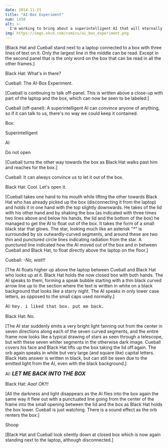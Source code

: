 ```yaml
---
date: 2014-11-21
title: "AI-Box Experiment"
num: 1450
alt: >-
  I'm working to bring about a superintelligent AI that will eternally torment everyone who failed to make fun of the Roko's Basilisk people.
img: https://imgs.xkcd.com/comics/ai_box_experiment.png
---
```

[Black Hat and Cueball stand next to a laptop connected to a box with three lines of text on it. Only the largest line in the middle can be read. Except in the second panel that is the only word on the box that can be read in all the other frames.]

Black Hat: What's in there?

Cueball: The AI-Box Experiment.

[Cueball is continuing to talk off-panel. This is written above a close-up with part of the laptop and the box, which can now be seen to be labeled:]

Cueball (off-panel): A superintelligent AI can convince anyone of anything, so if it can talk to us, there's no way we could keep it contained.

Box:

Superintelligent

AI

Do not open

[Cueball turns the other way towards the box as Black Hat walks past him and reaches for the box.]

Cueball: It can always convince us to let it out of the box.

Black Hat: Cool. Let's open it.

[Cueball takes one hand to his mouth while lifting the other towards Black Hat who has already picked up the box (disconnecting it from the laptop) and holds it in one hand with the top slightly downwards. He takes of the lid with his other hand and by shaking the box (as indicated with three times two lines above and below his hands, the lid and the bottom of the box) he managed to get the AI to float out of the box. It takes the form of a small black star that glows. The star, looking much like an asterisk "\*" is surrounded by six outwardly-curved segments, and around these are two thin and punctured circle lines indicating radiation from the star. A punctured line indicated how the AI moved out of the box and in between Cueball and Black Hat, to float directly above the laptop on the floor.]

Cueball: *-No, wait!!*

[The AI floats higher up above the laptop between Cueball and Black Hat who looks up at it. Black Hat holds the now closed box with both hands. The AI speaks to them, forming a speak bubble starting with a thin black curved arrow line up to the section where the text is written in white on a black background that looks like a starry night. The AI speaks in only lower case letters, as opposed to the small caps used normally.]

AI: <span style="font-family:Courier New,monospace;">hey. i liked that box. put me back.</span>

Black Hat: No.

[The AI star suddenly emits a very bright light fanning out from the center in seven directions along each of the seven curved segments, and the entire frame now looks like a typical drawing of stars as seen through a telescope, but with these seven whiter segments in the otherwise dark image. Cueball covers his face and Black Hat lifts up the box taking the lid off again. The orb again speaks in white but very large (and square like) capital letters. Black Hats answer is written in black, but can still be seen due to the emitted light from the AI, even with the black background.]

AI: <big>***LET ME BACK INTO THE BOX***</big>

Black Hat: *Aaa! OK!!!*

[All the darkness and light disappears as the AI flies into the box again the same way it flew out with a punctuated line going from the center of the frame into the small opening between the lid and the box as Black Hat holds the box lower. Cueball is just watching. There is a sound effect as the orb renters the box:]

Shoop

[Black Hat and Cueball look silently down at closed box which is now again standing next to the laptop, although disconnected.]